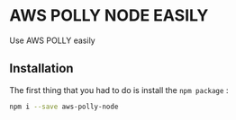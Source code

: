 # AWS POLLY NODE EASILY
 Use AWS POLLY easily 

## Installation

The first thing that you had to do is install the `npm package` :

```bash
npm i --save aws-polly-node
```
